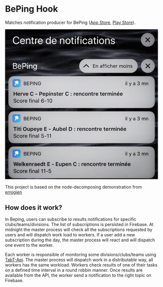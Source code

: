 # BePing Hook
Matches notification producer for BePing ([App Store](https://apps.apple.com/be/app/beping/id1358319169?l=fr), [Play Store](https://play.google.com/store/apps/details?id=be.floca.beping&hl=fr)).

![Screeshot of BePing notifications](screenshot.jpg)


This project is based on the node-decomposing demonstration from [errogien](https://github.com/errogien)

## How does it work?
In Beping, users can subscribe to results notifications for specific clubs/teams/divisions. The list of subscriptions is persisted in Firebase.
At midnight the master process will check all the subscriptions requested by users and will dispatch work load to workers. If a user add a new subscription during the day, the master process will react and will dispatch one event to the worker.

Each worker is responsible of monitoring some divisions/clubs/teams using [TabT-Api](https://github.com/gfrenoy/TabT-API). The master process will dispatch work in a distributable way, all workers has the same workload.
Workers check results of one of their tasks on a defined time interval in a round robbin manner. Once results are available from the API, the worker send a notification to the right topic on Firebase.
